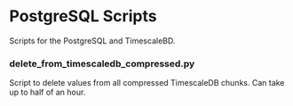 # PostgreSQL Scripts

Scripts for the PostgreSQL and TimescaleBD.

### delete_from_timescaledb_compressed.py

Script to delete values from all compressed TimescaleDB chunks. Can take up to half of an hour.
